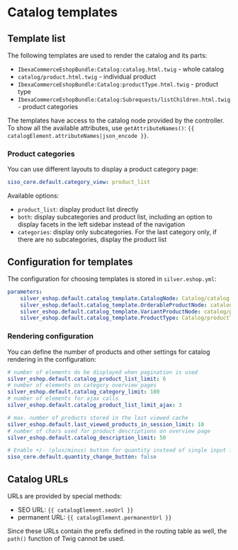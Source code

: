 # Catalog templates

## Template list

The following templates are used to render the catalog and its parts:

- `IbexaCommerceEshopBundle:Catalog:catalog.html.twig` - whole catalog
- `catalog/product.html.twig` - individual product
- `IbexaCommerceEshopBundle:Catalog:productType.html.twig` - product type
- `IbexaCommerceEshopBundle:Catalog:Subrequests/listChildren.html.twig` - product categories

The templates have access to the catalog node provided by the controller.
To show all the available attributes, use `getAttributeNames()`: `{{ catalogElement.attributeNames|json_encode }}`.

### Product categories

You can use different layouts to display a product category page:

``` yaml
siso_core.default.category_view: product_list
```

Available options: 

- `product_list`: display product list directly
- `both`: display subcategories and product list, including an option to display facets in the left sidebar instead of the navigation
- `categories`: display only subcategories. For the last category only, if there are no subcategories, display the product list

## Configuration for templates

The configuration for choosing templates is stored in `silver.eshop.yml`:

``` yaml
parameters:
    silver_eshop.default.catalog_template.CatalogNode: Catalog/catalog.html.twig
    silver_eshop.default.catalog_template.OrderableProductNode: catalog/product.html.twig
    silver_eshop.default.catalog_template.VariantProductNode: catalog/product_variants.html.twig
    silver_eshop.default.catalog_template.ProductType: Catalog/productType.html.twig
```

### Rendering configuration

You can define the number of products and other settings for catalog rendering in the configuration:

``` yaml
# number of elements do be displayed when pagination is used
silver_eshop.default.catalog_product_list_limit: 6
# number of elements on category overview pages
silver_eshop.default.catalog_category_limit: 100
# number of elements for ajax calls
silver_eshop.default.catalog_product_list_limit_ajax: 3

# max. number of products stored in the last viewed cache
silver_eshop.default.last_viewed_products_in_session_limit: 10
# number of chars used for product descriptions on overview page
silver_eshop.default.catalog_description_limit: 50

# Enable +/- (plus/minus) button for quantity instead of single input field.
siso_core.default.quantity_change_button: false
```

## Catalog URLs

URLs are provided by special methods:

- SEO URL: `{{ catalogElement.seoUrl }}`
- permanent URL: `{{ catalogElement.permanentUrl }}`

Since these URLs contain the prefix defined in the routing table as well, the `path()` function of Twig cannot be used.
